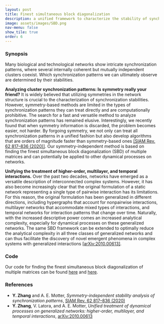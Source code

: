```yaml
---
layout: post
title: Finest simultaneous block diagonalization
description: a unified framework to characterize the stability of synchronization patterns in both traditional and generalized networks
image: assets/images/SBD.png
nav-menu: false
show_tile: true
order: 6
---
```


### Synopsis
Many biological and technological networks show intricate synchronization patterns, where several internally coherent but mutually independent clusters coexist.
Which synchronization patterns we can ultimately observe are determined by their stabilities.

__Analyzing cluster synchronization patterns: Is symmetry really your friend?__
It is widely believed that utilizing symmetries in the network structure is crucial to the characterization of synchronization stabilities.
However, symmetry-based methods are limited in the types of synchronization patterns they can treat directly and are computationally prohibitive.
The search for a fast and versatile method to analyze synchronization patterns has remained elusive.
Interestingly, we recently found that when symmetry information is discarded, the problem becomes easier, not harder.
By forgoing symmetry, we not only can treat all synchronization patterns in a unified fashion but also develop algorithms that are orders of magnitude faster than symmetry-based ones [[SIAM Rev. 62 817–836 (2020)]](https://doi.org/10.1137/19M127358X).
Our symmetry-independent method is based on finding the finest simultaneous block diagonalization (SBD) of multiple matrices and can potentially be applied to other dynamical processes on networks.

__Unifying the treatment of higher-order, multilayer, and temporal interactions.__
Over the past two decades, networks have emerged as a versatile description of interconnected complex systems.
However, it has also become increasingly clear that the original formulation of a static network representing a single type of pairwise interaction has its limitations.
For this reason, the original formulation has been generalized in different directions, including hypergraphs that account for nonpairwise interactions, multilayer networks that accommodate mixed types of interactions, and temporal networks for interaction patterns that change over time.
Naturally, with the increased descriptive power comes an increased analytical complexity, especially for dynamical processes on these generalized networks.
The same SBD framework can be extended to optimally reduce the analytical complexity in all three classes of generalized networks and can thus facilitate the discovery of novel emergent phenomena in complex systems with generalized interactions [[arXiv:2010.00613]](https://arxiv.org/abs/2010.00613).

### Code
Our code for finding the finest simultaneous block diagonalization of multiple matrices can be found [here](https://github.com/y-z-zhang/sbd) and [here](https://github.com/y-z-zhang/net-sync-sym).

### References
* __Y. Zhang__ and A. E. Motter, *Symmetry-independent stability analysis of synchronization patterns*, [SIAM Rev. 62 817–836 (2020)](https://doi.org/10.1137/19M127358X)
* __Y. Zhang__, V. Latora, and A. E. Motter, *Unified treatment of dynamical processes on generalized networks: higher-order, multilayer, and temporal interactions*, [arXiv:2010.00613](https://arxiv.org/abs/2010.00613)
